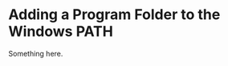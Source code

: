 [title]: # (Adding a Program Folder to the Windows PATH)
[tags]: # (XXX)
[priority]: # (4721)
# Adding a Program Folder to the Windows PATH
Something here.
